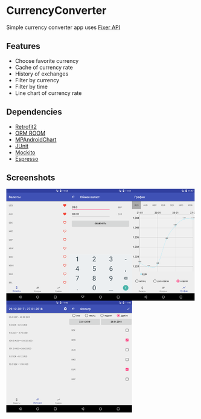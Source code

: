 # CurrencyConverter
Simple currency converter app uses [Fixer API](http://fixer.io/)

## Features
- Choose favorite currency
- Cache of currency rate
- History of exchanges
- Filter by currency
- Filter by time
- Line chart of currency rate

## Dependencies
- [Retrofit2](https://github.com/square/retrofit)
- [ORM ROOM](https://developer.android.com/topic/libraries/architecture/room.html)
- [MPAndroidChart](https://github.com/PhilJay/MPAndroidChart)
- [JUnit](http://junit.org/junit4/)
- [Mockito](https://github.com/mockito/mockito)
- [Espresso](https://developer.android.com/training/testing/espresso/index.html)

## Screenshots
<div style="display:flex;">
<img alt="App image" src="screenshots/CurrencyListFragment.png" width="33%">
<img alt="App image" src="screenshots/ExchangeActivity.png" width="33%">
<img alt="App image" src="screenshots/AnalysisFragment.png" width="33%">
</div>

<div style="display:flex;">
<img alt="App image" src="screenshots/HistoryFragment.png" width="33%">
<img alt="App image" src="screenshots/FilterActivity.png" width="33%">
</div>
